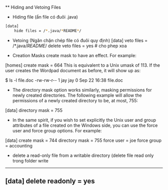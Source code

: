 ** Hiding and Vetoing Files
- Hiding file (ẩn file có đuôi .java)
```bash
[data]
    hide files = /*.java/*README*/
```
- Vetoing (Ngăn chặn chép file có đuôi quy định)
[data]
    veto files = /*.java/*README*/
    delete veto files = yes       # cho phep xoa

- Creation Masks
create mask to have an effect. For example:

[homes]
    create mask = 664
This is equivalent to a Unix umask of 113. If the user creates the Wordpad document as before, it will show up as:

$ ls -l file.doc
-rw-rw-r--    1 jay      jay             0 Sep 22 16:38 file.doc

- The directory mask option works similarly, masking permissions for newly created directories. The following example will allow the permissions of a newly created directory to be, at most, 755:

[data]
    directory mask = 755
- In the same spirit, if you wish to set explicitly the Unix user and group attributes of a file created on the Windows side, you can use the force user and force group options. For example:

[data]
    create mask = 744
    directory mask = 755
    force user = joe
    force group = accounting
- delete a read-only file from a writable directory (delete file read only trong folder write
----
[data]
    delete readonly = yes
---
